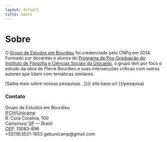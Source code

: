 ```yaml
---
layout: default
title: Sobre
---
```


# Sobre

O [Grupo de Estudos em Bourdieu][link-lattes] foi credenciado pelo
CNPq em 2014. Formado por docentes e alunos do [Programa de
Pós-Graduação do Instituto de Filosofia e Ciências Sociais da <abbr
title="Universidade Estadual de Campinas">Unicamp</abbr>][link-ppg],
o grupo tem por foco o estudo da obra de Pierre Bourdieu e suas
intersecções críticas com outros autores que lidam com temáticas
similares. 

[Saiba mais sobre nossas pesquisas...]({{ site.base.url }}/pesquisa)

<!-- ## Sobre este site -->
<!--  -->
<!-- Este site consiste na presença na web do Grupo de Estudos em Bourdieu -->
<!-- do <abbr title="Instituto de Filosofia e Ciências -->
<!-- Humanas">IFCH</abbr>/<abbr title="Universidade Estadual de -->
<!-- Campinas">Unicamp</abbr> e no [caderno/blog de pesquisa e revisão de -->
<!-- literatura]({{ site.base.url }}/caderno) do [grupo]({{ site.base.url }}/membros). -->

### Contato 

<!-- * <i class="fa fa-map-marker"></i> [{{ site.address }}]({{ site.maps }}) -->
<!-- * <i class="fa fa-phone"></i> {{ site.phone }} -->
<!-- * <i class="fa fa-envelope"></i> [{{ site.email }}](mailto:{{ site.email }}) -->
<!-- * <i class="fa fa-twitter"></i>[@gebunicamp](https://twitter.com/gebunicamp) -->
<!-- {: .lista-contato} -->

<div id="hcard-gebu" class="vcard">
  <div class="fn org">Grupo de Estudos em Bourdieu</div>
  <div class="adr">
    <div class="org"><abbr title="Instituto de Filosofia e Ciências Humanas">IFCH</abbr>/<abbr title="Universidade Estadual de Campinas">Unicamp</abbr></div>
    <div class="street-address">R. Cora Coralina, 100</div>
    <div>
      <span class="locality">Campinas</span>/ 
      <abbr class="region" title="São Paulo">SP</abbr> &mdash;
      <span class="country-name">Brasil</span>
      <div class="postal-code">
        <abbr class="postal-code-label" title="Código de Endereçamento Postal">CEP</abbr>:
        <span class="postal-code">13083-896</span>
      </div>
    </div>
  </div>
  <div class="cnt">
    <span title="Telefone" class="tel">+55(19)3521-1653</span>
    <span title="Email" class="email"><a
    title="Email">gebunicamp@gmail.com</a></span>
  </div>
</div>



[link-lattes]: http://dgp.cnpq.br/dgp/espelhogrupo/8615599726921024 "Grupo de Estudos em Bourdieu no DIretório dos Grupos de Pesquisa no Brasil Lattes" 

[link-ppg]: http://www.ifch.unicamp.br/pos "Programa de Pós-Graduação do Instituto de Filosofia e Ciências Humanas da Universidade Estadual de Campinas"
